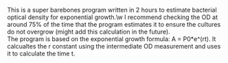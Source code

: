 This is a super barebones program written in 2 hours to estimate bacterial optical density for exponential growth.\w
I recommend checking the OD at around 75% of the time that the program estimates it to ensure the cultures do not overgrow (might add this calculation in the future).\
The program is based on the exponential growth formula: A = P0*e^(rt). It calcualtes the r constant using the intermediate OD measurement and uses it to calculate the time t.